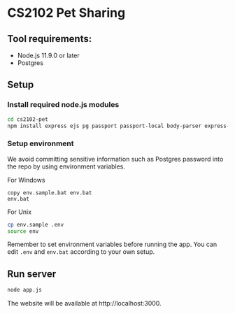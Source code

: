 # CS2102 Pet Sharing

## Tool requirements:

- Node.js 11.9.0 or later
- Postgres

## Setup 

### Install required node.js modules

```bash
cd cs2102-pet
npm install express ejs pg passport passport-local body-parser express-session bcrypt connect-flash
```

### Setup environment

We avoid committing sensitive information such as Postgres password into the repo
by using environment variables.

For Windows

```
copy env.sample.bat env.bat
env.bat
```

For Unix

```bash
cp env.sample .env
source env
```

Remember to set environment variables before running the app. You can edit `.env`
and `env.bat` according to your own setup.

## Run server

```bash
node app.js
```

The website will be available at http://localhost:3000.
